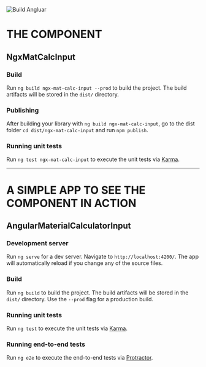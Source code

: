 ![Build Angluar](https://github.com/carlos-takeapps/AngularMaterialCalculatorInput/workflows/Build%20Angluar/badge.svg)

# THE COMPONENT

## NgxMatCalcInput

### Build

Run `ng build ngx-mat-calc-input --prod` to build the project. The build artifacts will be stored in the `dist/` directory.

### Publishing

After building your library with `ng build ngx-mat-calc-input`, go to the dist folder `cd dist/ngx-mat-calc-input` and run `npm publish`.

### Running unit tests

Run `ng test ngx-mat-calc-input` to execute the unit tests via [Karma](https://karma-runner.github.io).

----------

# A SIMPLE APP TO SEE THE COMPONENT IN ACTION

## AngularMaterialCalculatorInput

### Development server

Run `ng serve` for a dev server. Navigate to `http://localhost:4200/`. The app will automatically reload if you change any of the source files.

### Build

Run `ng build` to build the project. The build artifacts will be stored in the `dist/` directory. Use the `--prod` flag for a production build.

### Running unit tests

Run `ng test` to execute the unit tests via [Karma](https://karma-runner.github.io).

### Running end-to-end tests

Run `ng e2e` to execute the end-to-end tests via [Protractor](http://www.protractortest.org/).

